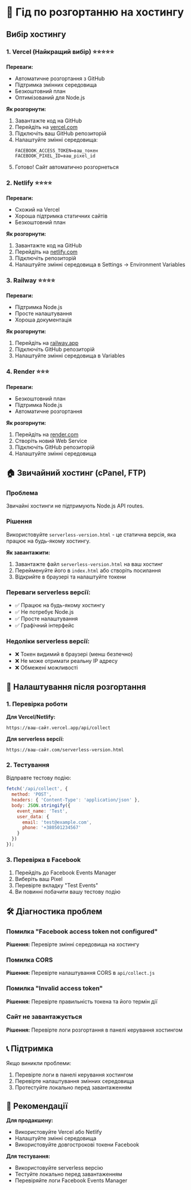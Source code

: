# 🚀 Гід по розгортанню на хостингу

## Вибір хостингу

### 1. **Vercel (Найкращий вибір) ⭐⭐⭐⭐⭐**

**Переваги:**
- Автоматичне розгортання з GitHub
- Підтримка змінних середовища
- Безкоштовний план
- Оптимізований для Node.js

**Як розгорнути:**
1. Завантажте код на GitHub
2. Перейдіть на [vercel.com](https://vercel.com)
3. Підключіть ваш GitHub репозиторій
4. Налаштуйте змінні середовища:
   ```
   FACEBOOK_ACCESS_TOKEN=ваш_токен
   FACEBOOK_PIXEL_ID=ваш_pixel_id
   ```
5. Готово! Сайт автоматично розгорнеться

### 2. **Netlify ⭐⭐⭐⭐**

**Переваги:**
- Схожий на Vercel
- Хороша підтримка статичних сайтів
- Безкоштовний план

**Як розгорнути:**
1. Завантажте код на GitHub
2. Перейдіть на [netlify.com](https://netlify.com)
3. Підключіть репозиторій
4. Налаштуйте змінні середовища в Settings → Environment Variables

### 3. **Railway ⭐⭐⭐⭐**

**Переваги:**
- Підтримка Node.js
- Просте налаштування
- Хороша документація

**Як розгорнути:**
1. Перейдіть на [railway.app](https://railway.app)
2. Підключіть GitHub репозиторій
3. Налаштуйте змінні середовища в Variables

### 4. **Render ⭐⭐⭐**

**Переваги:**
- Безкоштовний план
- Підтримка Node.js
- Автоматичне розгортання

**Як розгорнути:**
1. Перейдіть на [render.com](https://render.com)
2. Створіть новий Web Service
3. Підключіть GitHub репозиторій
4. Налаштуйте змінні середовища

## 🏠 Звичайний хостинг (cPanel, FTP)

### Проблема
Звичайні хостинги не підтримують Node.js API routes.

### Рішення
Використовуйте `serverless-version.html` - це статична версія, яка працює на будь-якому хостингу.

**Як завантажити:**
1. Завантажте файл `serverless-version.html` на ваш хостинг
2. Перейменуйте його в `index.html` або створіть посилання
3. Відкрийте в браузері та налаштуйте токени

### Переваги serverless версії:
- ✅ Працює на будь-якому хостингу
- ✅ Не потребує Node.js
- ✅ Просте налаштування
- ✅ Графічний інтерфейс

### Недоліки serverless версії:
- ❌ Токен видимий в браузері (менш безпечно)
- ❌ Не може отримати реальну IP адресу
- ❌ Обмежені можливості

## 🔧 Налаштування після розгортання

### 1. Перевірка роботи

**Для Vercel/Netlify:**
```
https://ваш-сайт.vercel.app/api/collect
```

**Для serverless версії:**
```
https://ваш-сайт.com/serverless-version.html
```

### 2. Тестування

Відправте тестову подію:
```javascript
fetch('/api/collect', {
  method: 'POST',
  headers: { 'Content-Type': 'application/json' },
  body: JSON.stringify({
    event_name: 'Test',
    user_data: {
      email: 'test@example.com',
      phone: '+380501234567'
    }
  })
});
```

### 3. Перевірка в Facebook

1. Перейдіть до Facebook Events Manager
2. Виберіть ваш Pixel
3. Перевірте вкладку "Test Events"
4. Ви повинні побачити вашу тестову подію

## 🛠️ Діагностика проблем

### Помилка "Facebook access token not configured"
**Рішення:** Перевірте змінні середовища на хостингу

### Помилка CORS
**Рішення:** Перевірте налаштування CORS в `api/collect.js`

### Помилка "Invalid access token"
**Рішення:** Перевірте правильність токена та його термін дії

### Сайт не завантажується
**Рішення:** Перевірте логи розгортання в панелі керування хостингом

## 📞 Підтримка

Якщо виникли проблеми:
1. Перевірте логи в панелі керування хостингом
2. Перевірте налаштування змінних середовища
3. Протестуйте локально перед завантаженням

## 🎯 Рекомендації

**Для продакшену:**
- Використовуйте Vercel або Netlify
- Налаштуйте змінні середовища
- Використовуйте довгострокові токени Facebook

**Для тестування:**
- Використовуйте serverless версію
- Тестуйте локально перед завантаженням
- Перевіряйте логи Facebook Events Manager 